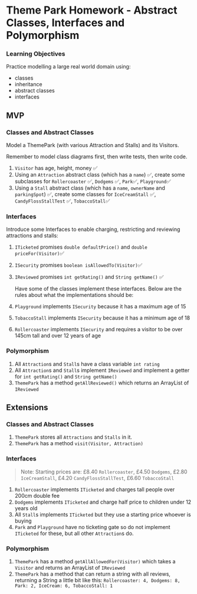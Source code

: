 # Theme Park Homework - Abstract Classes, Interfaces and Polymorphism

### Learning Objectives

Practice modelling a large real world domain using:

- classes
- inheritance
- abstract classes
- interfaces

## MVP

### Classes and Abstract Classes

Model a ThemePark (with various Attraction and Stalls) and its Visitors.

Remember to model class diagrams first, then write tests, then write code.

1. `Visitor` has age, height, money :white_check_mark:
2. Using an `Attraction` abstract class (which has a `name`) :white_check_mark:, create some subclasses for `Rollercoaster` :white_check_mark:, `Dodgems` :white_check_mark:, `Park`:white_check_mark:, `Playground`:white_check_mark:
3. Using a `Stall` abstract class (which has a `name`, `ownerName` and `parkingSpot`) :white_check_mark:, create some classes for `IceCreamStall` :white_check_mark:, `CandyFlossStallTest` :white_check_mark:, `TobaccoStall`:white_check_mark:

### Interfaces

Introduce some Interfaces to enable charging, restricting and reviewing attractions and stalls:

1. `ITicketed` promises `double defaultPrice()` and `double priceFor(Visitor)`:white_check_mark:
2. `ISecurity` promises `boolean isAllowedTo(Visitor)`:white_check_mark:
3. `IReviewed` promises `int getRating()` and `String getName()` :white_check_mark:

   Have some of the classes implement these interfaces. Below are the rules about what the implementations should be:

4. `Playground` implements `ISecurity` because it has a maximum age of 15
5. `TobaccoStall` implements `ISecurity` because it has a minimum age of 18
6. `Rollercoaster` implements `ISecurity` and requires a visitor to be over 145cm tall and over 12 years of age

### Polymorphism

1. All `Attraction`s and `Stall`s have a class variable `int rating`
2. All `Attraction`s and `Stall`s implement `IReviewed` and implement a getter for `int getRating()` and `String getName()`
3. `ThemePark` has a method `getAllReviewed()` which returns an ArrayList of `IReviewed`

## Extensions

### Classes and Abstract Classes

1. `ThemePark` stores all `Attractions` and `Stalls` in it.
2. `ThemePark` has a method `visit(Visitor, Attraction)`

### Interfaces

> Note: Starting prices are: £8.40 `Rollercoaster`, £4.50 `Dodgems`, £2.80 `IceCreamStall`, £4.20 `CandyFlossStallTest`, £6.60 `TobaccoStall`

1. `Rollercoaster` implements `ITicketed` and charges tall people over 200cm double fee
2. `Dodgems` implements `ITicketed` and charge half price to children under 12 years old
3. All `Stall`s implements `ITicketed` but they use a starting price whoever is buying
4. `Park` and `Playground` have no ticketing gate so do not implement `ITicketed` for these, but all other `Attraction`s do.

### Polymorphism

1. `ThemePark` has a method `getAllAllowedFor(Visitor)` which takes a `Visitor` and returns an ArrayList of `IReviewed`
2. `ThemePark` has a method that can return a string with all reviews, returning a String a little bit like this: `Rollercoaster: 4, Dodgems: 8, Park: 2, IceCream: 6, TobaccoStall: 1`
